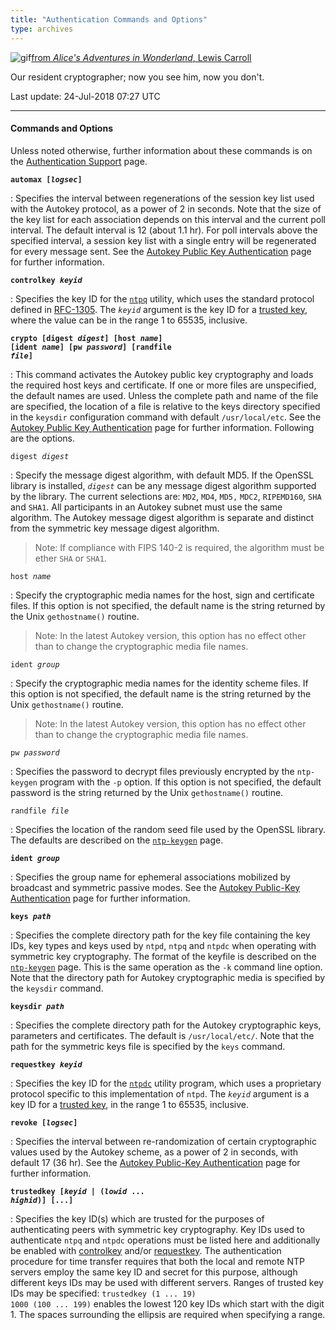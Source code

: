 ```yaml
---
title: "Authentication Commands and Options"
type: archives
---
```


![gif](/archives/pic/alice44.gif)[from _Alice's Adventures in Wonderland_, Lewis Carroll](/reflib/pictures/)

Our resident cryptographer; now you see him, now you don't.

Last update: 24-Jul-2018 07:27 UTC

* * *

#### Commands and Options

Unless noted otherwise, further information about these commands is on the [Authentication Support](/archives/4.2.8-series/authentic/) page.

<code>**automax [_logsec_]**</code>

: Specifies the interval between regenerations of the session key list used with the Autokey protocol, as a power of 2 in seconds. Note that the size of the key list for each association depends on this interval and the current poll interval. The default interval is 12 (about 1.1 hr). For poll intervals above the specified interval, a session key list with a single entry will be regenerated for every message sent. See the [Autokey Public Key Authentication](/archives/4.2.8-series/autokey/) page for further information.

<code>**controlkey _keyid_**</code>

: Specifies the key ID for the [<code>ntpq</code>](/archives/4.2.8-series/ntpq/) utility, which uses the standard protocol defined in [RFC-1305](/reflib/rfc/rfc1305/rfc1305b.pdf). The <code>_keyid_</code> argument is the key ID for a [trusted key](/archives/4.2.8-series/authopt/), where the value can be in the range 1 to 65535, inclusive.

<code>**crypto [digest _digest_] [host _name_] [ident _name_] [pw _password_] [randfile _file_]**</code>

: This command activates the Autokey public key cryptography and loads the required host keys and certificate. If one or more files are unspecified, the default names are used. Unless the complete path and name of the file are specified, the location of a file is relative to the keys directory specified in the <code>keysdir</code> configuration command with default <code>/usr/local/etc</code>. See the [Autokey Public Key Authentication](/archives/4.2.8-series/autokey/) page for further information. Following are the options.

<code>digest _digest_</code>

: Specify the message digest algorithm, with default MD5. If the OpenSSL library is installed, <code>_digest_</code> can be any message digest algorithm supported by the library. The current selections are: <code>MD2</code>, <code>MD4</code>, <code>MD5,</code> <code>MDC2</code>, <code>RIPEMD160</code>, <code>SHA</code> and <code>SHA1</code>. All participants in an Autokey subnet must use the same algorithm. The Autokey message digest algorithm is separate and distinct from the symmetric key message digest algorithm.
> Note: If compliance with FIPS 140-2 is required, the algorithm must be ether <code>SHA</code> or <code>SHA1</code>.

<code>host _name_</code>

: Specify the cryptographic media names for the host, sign and certificate files. If this option is not specified, the default name is the string returned by the Unix <code>gethostname()</code> routine.

> Note: In the latest Autokey version, this option has no effect other than to change the cryptographic media file names.

<code>ident _group_</code>

: Specify the cryptographic media names for the identity scheme files. If this option is not specified, the default name is the string returned by the Unix <code>gethostname()</code> routine.

> Note: In the latest Autokey version, this option has no effect other than to change the cryptographic media file names.

<code>pw _password_</code>

: Specifies the password to decrypt files previously encrypted by the <code>ntp-keygen</code> program with the <code>-p</code> option. If this option is not specified, the default password is the string returned by the Unix <code>gethostname()</code> routine.

<code>randfile _file_</code>

: Specifies the location of the random seed file used by the OpenSSL library. The defaults are described on the [<code>ntp-keygen</code>](/archives/4.2.8-series/keygen/) page.

<code>**ident _group_**</code>

: Specifies the group name for ephemeral associations mobilized by broadcast and symmetric passive modes. See the [Autokey Public-Key Authentication](/archives/4.2.8-series/autokey/) page for further information.

<code>**keys _path_**</code>

: Specifies the complete directory path for the key file containing the key IDs, key types and keys used by <code>ntpd</code>, <code>ntpq</code> and <code>ntpdc</code> when operating with symmetric key cryptography. The format of the keyfile is described on the [<code>ntp-keygen</code>](/archives/4.2.8-series/keygen/) page. This is the same operation as the <code>-k</code> command line option. Note that the directory path for Autokey cryptographic media is specified by the <code>keysdir</code> command.

<code>**keysdir _path_**</code>

: Specifies the complete directory path for the Autokey cryptographic keys, parameters and certificates. The default is <code>/usr/local/etc/</code>. Note that the path for the symmetric keys file is specified by the <code>keys</code> command.

<code>**requestkey _keyid_**</code>

: Specifies the key ID for the [<code>ntpdc</code>](/archives/4.2.8-series/ntpdc/) utility program, which uses a proprietary protocol specific to this implementation of <code>ntpd</code>. The <code>_keyid_</code> argument is a key ID for a [trusted key](/archives/4.2.8-series/authopt/), in the range 1 to 65535, inclusive.

<code>**revoke [_logsec_]**</code>

: Specifies the interval between re-randomization of certain cryptographic values used by the Autokey scheme, as a power of 2 in seconds, with default 17 (36 hr). See the [Autokey Public-Key Authentication](/archives/4.2.8-series/autokey/) page for further information.

<code>**trustedkey [_keyid_ | (_lowid_ ... _highid_)] [...]**</code>

: Specifies the key ID(s) which are trusted for the purposes of authenticating peers with symmetric key cryptography. Key IDs used to authenticate <code>ntpq</code> and <code>ntpdc</code> operations must be listed here and additionally be enabled with [controlkey](/archives/4.2.8-series/authopt/) and/or [requestkey](/archives/4.2.8-series/authopt/). The authentication procedure for time transfer requires that both the local and remote NTP servers employ the same key ID and secret for this purpose, although different keys IDs may be used with different servers. Ranges of trusted key IDs may be specified: <code>trustedkey (1 ... 19) 1000 (100 ... 199)</code> enables the lowest 120 key IDs which start with the digit 1. The spaces surrounding the ellipsis are required when specifying a range.